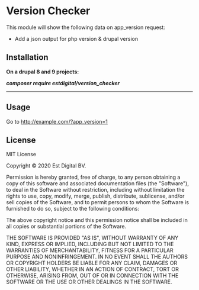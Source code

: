 # Version Checker

This module will show the following data on app_version request:

- Add a json output for php version & drupal version

## Installation

**On a drupal 8 and 9 projects:**

***composer require estdigital/version_checker***
___

## Usage

Go to http://example.com/?app_version=1

## License

MIT License

Copyright &copy; 2020 Est Digital BV.

Permission is hereby granted, free of charge, to any person obtaining a copy
of this software and associated documentation files (the "Software"), to deal
in the Software without restriction, including without limitation the rights
to use, copy, modify, merge, publish, distribute, sublicense, and/or sell
copies of the Software, and to permit persons to whom the Software is
furnished to do so, subject to the following conditions:

The above copyright notice and this permission notice shall be included in all
copies or substantial portions of the Software.

THE SOFTWARE IS PROVIDED "AS IS", WITHOUT WARRANTY OF ANY KIND, EXPRESS OR
IMPLIED, INCLUDING BUT NOT LIMITED TO THE WARRANTIES OF MERCHANTABILITY,
FITNESS FOR A PARTICULAR PURPOSE AND NONINFRINGEMENT. IN NO EVENT SHALL THE
AUTHORS OR COPYRIGHT HOLDERS BE LIABLE FOR ANY CLAIM, DAMAGES OR OTHER
LIABILITY, WHETHER IN AN ACTION OF CONTRACT, TORT OR OTHERWISE, ARISING FROM,
OUT OF OR IN CONNECTION WITH THE SOFTWARE OR THE USE OR OTHER DEALINGS IN THE
SOFTWARE.